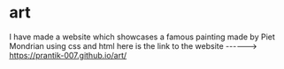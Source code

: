# art
I have made a website which showcases a famous painting made by Piet Mondrian using css and html
here is the link to the website ------> https://prantik-007.github.io/art/
